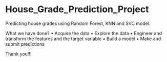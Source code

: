 # House_Grade_Prediction_Project
Predicting house grades using Random Forest, KNN and SVC model.

What we have done?
•	Acquire the data
•	Explore the data
•	Engineer and transform the features and the target variable
•	Build a model
•	Make and submit predictions

Thank you!!!

